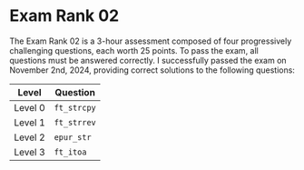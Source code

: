 # Exam Rank 02
The Exam Rank 02 is a 3-hour assessment composed of four progressively challenging questions, each worth 25 points. To pass the exam, all questions must be answered correctly. I successfully passed the exam on November 2nd, 2024, providing correct solutions to the following questions:


| Level             |  Question  |
|-------------------------|--------|
| Level 0                   | `ft_strcpy`  |
| Level 1                   | `ft_strrev`  |
| Level 2                  | `epur_str`  |
| Level 3                   | `ft_itoa`  |
